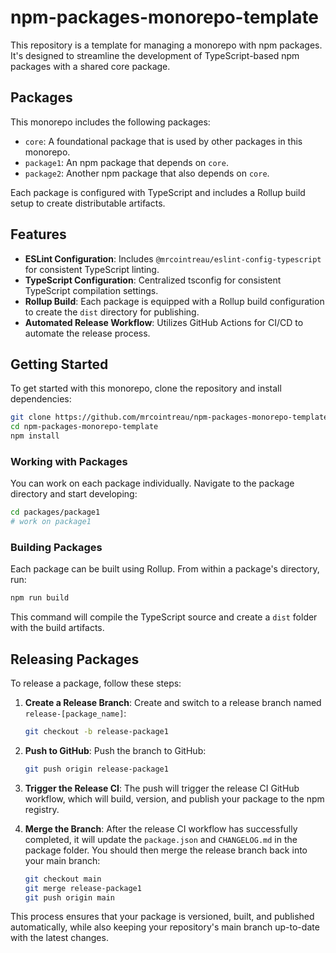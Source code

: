 # npm-packages-monorepo-template

This repository is a template for managing a monorepo with npm packages. It's designed to streamline the development of TypeScript-based npm packages with a shared core package.

## Packages

This monorepo includes the following packages:

- `core`: A foundational package that is used by other packages in this monorepo.
- `package1`: An npm package that depends on `core`.
- `package2`: Another npm package that also depends on `core`.

Each package is configured with TypeScript and includes a Rollup build setup to create distributable artifacts.

## Features

- **ESLint Configuration**: Includes `@mrcointreau/eslint-config-typescript` for consistent TypeScript linting.
- **TypeScript Configuration**: Centralized tsconfig for consistent TypeScript compilation settings.
- **Rollup Build**: Each package is equipped with a Rollup build configuration to create the `dist` directory for publishing.
- **Automated Release Workflow**: Utilizes GitHub Actions for CI/CD to automate the release process.

## Getting Started

To get started with this monorepo, clone the repository and install dependencies:

```bash
git clone https://github.com/mrcointreau/npm-packages-monorepo-template
cd npm-packages-monorepo-template
npm install
```

### Working with Packages

You can work on each package individually. Navigate to the package directory and start developing:

```bash
cd packages/package1
# work on package1
```

### Building Packages

Each package can be built using Rollup. From within a package's directory, run:

```bash
npm run build
```

This command will compile the TypeScript source and create a `dist` folder with the build artifacts.

## Releasing Packages

To release a package, follow these steps:

1. **Create a Release Branch**: Create and switch to a release branch named `release-[package_name]`:

   ```bash
   git checkout -b release-package1
   ```

2. **Push to GitHub**: Push the branch to GitHub:

   ```bash
   git push origin release-package1
   ```

3. **Trigger the Release CI**: The push will trigger the release CI GitHub workflow, which will build, version, and publish your package to the npm registry.

4. **Merge the Branch**: After the release CI workflow has successfully completed, it will update the `package.json` and `CHANGELOG.md` in the package folder. You should then merge the release branch back into your main branch:

   ```bash
   git checkout main
   git merge release-package1
   git push origin main
   ```

This process ensures that your package is versioned, built, and published automatically, while also keeping your repository's main branch up-to-date with the latest changes.
